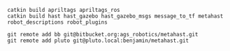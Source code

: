 	catkin build apriltags apriltags_ros 
	catkin build hast hast_gazebo hast_gazebo_msgs message_to_tf metahast robot_descriptions robot_plugins

	git remote add bb git@bitbucket.org:ags_robotics/metahast.git
	git remote add pluto git@pluto.local:benjamin/metahast.git


